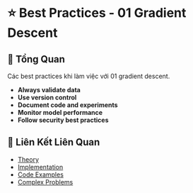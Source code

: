 # ⭐ Best Practices - 01 Gradient Descent

## 🎯 Tổng Quan

Các best practices khi làm việc với 01 gradient descent.

- **Always validate data**
- **Use version control**
- **Document code and experiments**
- **Monitor model performance**
- **Follow security best practices**

## 🔗 Liên Kết Liên Quan

- [Theory](./THEORY_01_gradient_descent.md)
- [Implementation](./IMPLEMENTATION_01_gradient_descent.md)
- [Code Examples](./CODE_EXAMPLES_01_gradient_descent.md)
- [Complex Problems](./COMPLEX_PROBLEMS.md)

